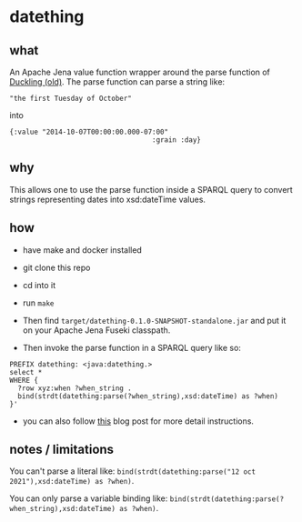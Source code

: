 # datething

## what

An Apache Jena value function wrapper around the parse function of [Duckling (old)](https://github.com/facebookarchive/duckling_old).
The parse function can parse a string like:
```
"the first Tuesday of October"
```
into 
```
{:value "2014-10-07T00:00:00.000-07:00"
                                   :grain :day}
```

## why

This allows one to use the parse function inside a SPARQL query to convert strings representing dates into xsd:dateTime values.

## how

- have make and docker installed

- git clone this repo

- cd into it

- run `make`

- Then find `target/datething-0.1.0-SNAPSHOT-standalone.jar` and put it on your Apache Jena Fuseki classpath.

- Then invoke the parse function in a SPARQL query like so:
```
PREFIX datething: <java:datething.>
select *
WHERE {
  ?row xyz:when ?when_string .
  bind(strdt(datething:parse(?when_string),xsd:dateTime) as ?when)
}'

```
- you can also follow [this]() blog post for more detail instructions.

## notes / limitations

You can't parse a literal like:             `bind(strdt(datething:parse("12 oct 2021"),xsd:dateTime) as ?when)`.

You can only parse a variable binding like: `bind(strdt(datething:parse(?when_string),xsd:dateTime) as ?when)`.
